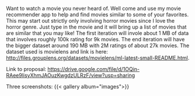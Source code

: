 
Want to watch a movie you never heard of. Well come and use my movie recommender app to help and find movies
similar to some of your favorites. This may start out strictly only involving horror movies since I love the 
horror genre. Just type in the movie and it will bring up a list of movies that are similar that you may like! 
The first iteration will invole about 1 MB of data that involves roughly 100k rating for 9k movies. The end 
iteration will have the bigger dataset around 190 MB with 2M ratings of about 27k movies. The dataset used is 
movielens and link is here: http://files.grouplens.org/datasets/movielens/ml-latest-small-README.html.

Link to proposal: https://drive.google.com/file/d/1OQin-RAee9lisyXhmJAOuzKwgdzULRzF/view?usp=sharing

Three screenshots: {{< gallery album="images">}}